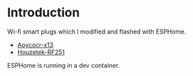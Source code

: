 # Introduction

Wi-fi smart plugs which I modified and flashed with ESPHome.

* [Aoycocr-x13](Instructions/Aoycocr-x13.md)
* [Houzetek-RF251](Instructions/Houzetek-RF251.md)

ESPHome is running in a dev container.